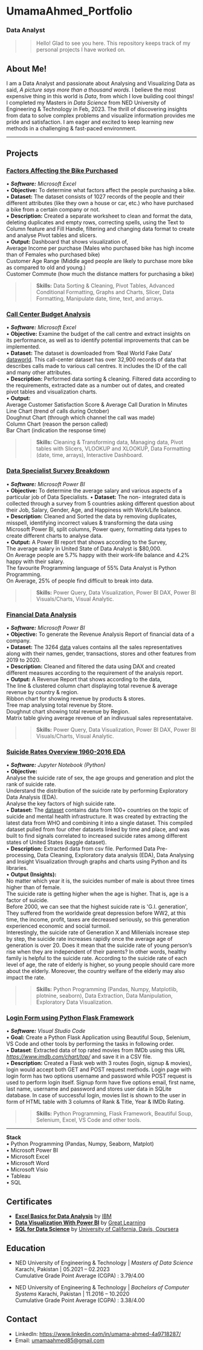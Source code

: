 # UmamaAhmed_Portfolio
### Data Analyst  

>> Hello! Glad to see you here. This repository keeps track of my personal projects I have worked on. 

## About Me!
I am a Data Analyst and passionate about Analysing and Visualizing Data as said, _A picture says more than a thousand words_. I believe the most expensive thing in this world is *Data*, from which I love building cool things! I completed my Masters in _Data Science_ from NED University of Engineering & Technology in Feb, 2023. The thrill of discovering insights from data to solve complex problems and visualize information provides me pride and satisfaction. I am eager and excited to keep learning new methods in a challenging & fast-paced environment.  

***

## Projects

### [Factors Affecting the Bike Purchased](Bike_Purchased_Excel_Project.xlsx)
•	_**Software:** Microsoft Excel_  
•	**Objective:** To determine what factors affect the people purchasing a bike.  
•	**Dataset:** The dataset consists of 1027 records of the people and their different attributes (like they own a house or car, etc.) who have purchased a bike from a certain company or not.  
•	**Description:** Created a separate worksheet to clean and format the data, deleting duplicates and empty rows, correcting spells, using the Text to Column feature and Fill Handle, filtering and changing data format to create and analyse Pivot tables and slicers.  
•	**Output:** Dashboard that shows visualization of,  
	Average Income per purchase (Males who purchased bike has high income than of Females who purchased bike)  
	Customer Age Range (Middle aged people are likely to purchase more bike as compared to old and young.)  
	Customer Commute (how much the distance matters for purchasing a bike)  
>> **Skills:** Data Sorting & Cleaning, Pivot Tables, Advanced Conditional Formatting, Graphs and Charts, Slicer, Data Formatting, Manipulate date, time, text, and arrays.  

  
### [Call Center Budget Analysis](CallCenterBudgetExcelProject.xlsx)
•	_**Software:** Microsoft Excel_  
•	**Objective:** Examine the budget of the call centre and extract insights on its performance, as well as to identify potential improvements that can be implemented.  
•	**Dataset:** The dataset is downloaded from ‘Real World Fake Data’ [dataworld](https://data.world/login?next=%2Fmarkbradbourne%2Frwfd-real-world-fake-data%2Fworkspace%2Ffile%3Ffilename%3DCall%2BCenter.csv). This call-center dataset has over 32,900 records of data that describes calls made to various call centres. It includes the ID of the call and many other attributes.  
•	**Description:** Performed data sorting & cleaning. Filtered data according to the requirements, extracted date as a number out of dates, and created pivot tables and visualization charts.  
•	**Output:**  
	Average Customer Satisfaction Score & Average Call Duration In Minutes  
	Line Chart (trend of calls during October)  
	Doughnut Chart (through which channel the call was made)  
	Column Chart (reason the person called)  
	Bar Chart (indication the response time)  
>> **Skills:** Cleaning & Transforming data, Managing data, Pivot tables with Slicers, VLOOKUP and XLOOKUP, Data Formatting (date, time, arrays), Interactive Dashboard.

  


### [Data Specialist Survey Breakdown](Data_Specialist_Survey_Breakdown_PowerBI.pbix)
•	_**Software:** Microsoft Power BI_  
•	**Objective:** To determine the average salary and various aspects of a particular job of Data Specialists.
•	**Dataset:** The non- integrated data is collected through a survey from 5 countries asking different question about their Job, Salary, Gender, Age, and Happiness with Work/Life balance.  
•	**Description:** Cleaned and Sorted the data by removing duplicates, misspell, identifying incorrect values & transforming the data using Microsoft Power BI, split columns, Power query, formatting data types to create different charts to analyse data.  
•	**Output:** A Power BI report that shows according to the Survey,  
	The average salary in United State of Data Analyst is $80,000.  
	On Average people are 5.7% happy with their work-life balance and 4.2% happy with their salary.  
	The favourite Programming language of 55% Data Analyst is Python Programming.  
	On Average, 25% of people find difficult to break into data.  
>>	**Skills:** Power Query, Data Visualization, Power BI DAX, Power BI Visuals/Charts, Visual Analytic.  

  

### [Financial Data Analysis](FianancialDataAnalysisReport.pbix)
•	_**Software:** Microsoft Power BI_  
•	**Objective:** To generate the Revenue Analysis Report of financial data of a company.  
•	**Dataset:** The 3264 [data](FinancialDataAnalysis_DataSet.xlsx) values contains all the sales representatives along with their names, gender, transactions, stores and other features from 2019 to 2020.  
•	**Description:** Cleaned and filtered the data using DAX and created different measures according to the requirement of the analysis report.  
•	**Output:** A Revenue Report that shows according to the data,  
	The line & clustered column chart displaying total revenue & average revenue by country & region.  
	Ribbon chart for showing revenue by products & stores.  
	Tree map analysing total revenue by Store.   
	Doughnut chart showing total revenue by Region.  
	Matrix table giving average revenue of an indivusual sales representataive.     
>>	**Skills:** Power Query, Data Visualization, Power BI DAX, Power BI Visuals/Charts, Visual Analytic.


### [Suicide Rates Overview 1960-2016 EDA](SuicideRatesOverviewEDA_Python.ipynb)
•	_**Software:** Jupyter Notebook (Python)_  
•	**Objective:**   
	Analyse the suicide rate of sex, the age groups and generation and plot the rank of suicide rate.  
	Understand the distribution of the suicide rate by performing Exploratory Data Analysis (EDA).  
	Analyse the key factors of high suicide rate.  
•	**Dataset:** The [dataset](SuicideRatesOverview_Dataset.csv) contains data from 100+ countries on the topic of suicide and mental health infrastructure. It was created by extracting the latest data from WHO and combining it into a single dataset.  This compiled dataset pulled from four other datasets linked by time and place, and was built to find signals correlated to increased suicide rates among different states of United States (kaggle dataset).  
•	**Description:** Extracted data from csv file. Performed Data Pre-processing, Data Cleaning, Exploratory data analysis (EDA), Data Analysing and Insight Visualization through graphs and charts using Python and its libraries.  
•	**Output (Insights):**  
	No matter which year it is, the suicides number of male is about three times higher than of female.   
	The suicide rate is getting higher when the age is higher. That is, age is a factor of suicide.  
	Before 2000, we can see that the highest suicide rate is 'G.I. generation', They suffered from the worldwide great depression before WW2, at this time, the income, profit, taxes are decreased seriously, so this generation experienced economic and social turmoil.  
	Interestingly, the suicide rate of Generation X and Millenials increase step by step, the suicide rate increases rapidly once the average age of generation is over 20. Does it mean that the suicide rate of young person’s rise when they are independent of their parents? In other words, healthy family is helpful to the suicide rate. 
	According to the suicide rate of each level of age, the rate of elderly is higher, so young people should care more about the elderly. Moreover, the country welfare of the elderly may also impact the rate.  
>>	**Skills:** Python Programming (Pandas, Numpy, Matplotlib, plotnine, seaborn), Data Extraction, Data Manipulation, Exploratory Data Visualization.  


### [Login Form using Python Flask Framework](https://github.com/umamaahmed10/PythonLoginForm.git)
•	_**Software:** Visual Studio Code_  
•	**Goal:** Create a Python Flask Application using Beautiful Soup, Selenium, VS Code and other tools by performing the tasks in following order.  
•	**Dataset**: Extracted data of top rated movies from IMDb using this URL _https://www.imdb.com/chart/top/_ and save it in a CSV file.  
•	**Description:** Created a Flask web with 3 routes (login, signup & movies), login would accept both GET and POST request methods. Login page with login form has two options username and password while POST request is used to perform login itself.  Signup form have five options email, first name, last name, username and password and stores user data in SQLite database. In case of successful login, movies list is shown to the user in form of HTML table with 3 columns of Rank & Title, Year & IMDb Rating.  
>>	**Skills:** Python Programming, Flask Framework, Beautiful Soup, Selenium, Excel, VS Code and other tools.


*** 

**Stack**  
•	Python Programming (Pandas, Numpy, Seaborn, Matplot)  
•	Microsoft Power BI  
•	Microsoft Excel  
•	Microsoft Word  
•	Microsoft Visio  
•	Tableau  
•	SQL  

  
## Certificates 
- [**Excel Basics for Data Analysis**](https://www.coursera.org/account/accomplishments/verify/62LME4DV8CUV) by [IBM]( https://www.coursera.org/ibm)
- [**Data Visualization With Power BI**](https://www.linkedin.com/posts/umama10_1000-free-courses-with-free-certificates-activity-7097999371039846400--Hsb?utm_source=share&utm_medium=member_desktop) by [Great Learning]( https://www.mygreatlearning.com/)
- [**SQL for Data Science**]() by [University of California, Davis, Coursera](https://www.coursera.org/learn/sql-for-data-science)


## Education
- NED University of Engineering & Technology | _Masters of Data Science_ 	Karachi, Pakistan | 05.2021 – 02.2023  
  Cumulative Grade Point Average (CGPA) : 3.79/4.00

- NED University of Engineering & Technology | _Bachelors of Computer Systems_ 	Karachi, Pakistan | 11.2016 – 10.2020  
  Cumulative Grade Point Average (CGPA) : 3.38/4.00

## Contact
- LinkedIn: https://www.linkedin.com/in/umama-ahmed-4a9718287/
- Email: umamaahmed85@gmail.com


